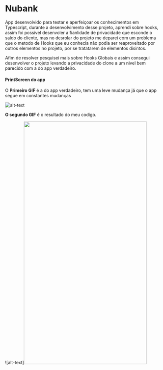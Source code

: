 # Nubank

App desenvolvido para testar e aperfeiçoar os conhecimentos em Typescript, durante a desenvolvimento desse projeto, aprendi sobre hooks,
assim foi possivel desenvoler a fianlidade de privacidade que esconde o saldo do cliente, mas no desrolar do projeto me deparei com um problema
que o metodo de Hooks que eu conhecia não podia ser reaproveitado por outros elementos no projeto, por se tratatarem de elementos disintos.

Afim de resolver pesquisei mais sobre Hooks Globais e assim consegui desenvolver o projeto levando a privacidade do clone a um nivel bem parecido
com a do app verdadeiro.

#### PrintScreen do app

O **Primeiro GIF** é a do app verdadeiro, tem uma leve mudança já que o app segue em constantes mudanças

![alt-text](GIF/image0.gif)

**O segundo GIF** é o resultado do meu codigo.

![alt-text]<img src="https://github.com/italocp/AppCloner-Nubank/blob/main/GIF/image0.gif" width="400" height="790">
